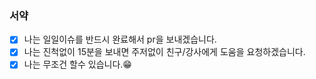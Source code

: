 ### 서약

- [x] 나는 일일이슈를 반드시 완료해서 pr을 보내겠습니다.
- [x] 나는 진척없이 15분을 보내면 주저없이 친구/강사에게 도움을 요청하겠습니다.
- [x] 나는 무조건 할수 있습니다.😁